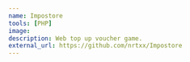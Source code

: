 ```yaml
---
name: Impostore
tools: [PHP]
image:
description: Web top up voucher game.
external_url: https://github.com/nrtxx/Impostore
---
```

